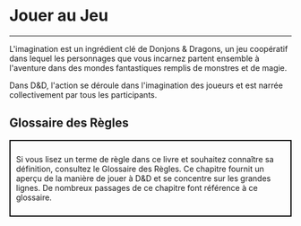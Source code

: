 # Jouer au Jeu

---

L'imagination est un ingrédient clé de Donjons & Dragons, un jeu coopératif dans lequel les personnages que vous incarnez partent ensemble à l'aventure dans des mondes fantastiques remplis de monstres et de magie.

Dans D&D, l'action se déroule dans l'imagination des joueurs et est narrée collectivement par tous les participants.

## Glossaire des Règles

<div style="border: 2px solid black; padding: 10px;">

Si vous lisez un terme de règle dans ce livre et souhaitez connaître sa définition, consultez le Glossaire des Règles. Ce chapitre fournit un aperçu de la manière de jouer à D&D et se concentre sur les grandes lignes. De nombreux passages de ce chapitre font référence à ce glossaire.

</div>